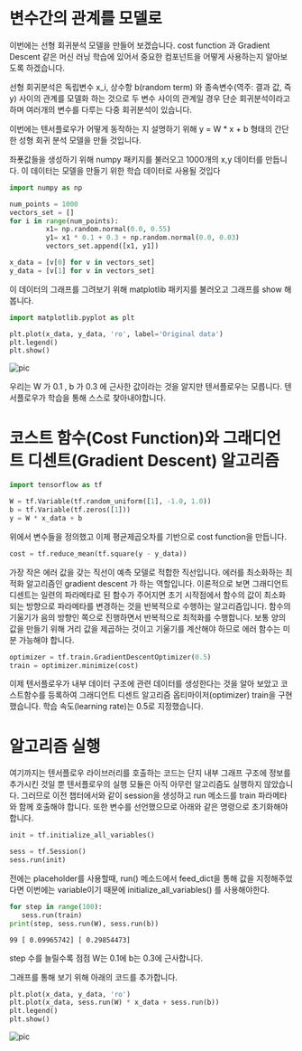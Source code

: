 # 변수간의 관계를 모델로

이번에는 선형 회귀분석 모델을 만들어 보겠습니다. cost function 과 Gradient Descent 같은 머신 러닝 학습에 있어서 중요한 컴포넌트을 어떻게 사용하는지 알아보도록 하겠습니다.

선형 회귀분석은 독립변수 x_i, 상수항 b(random term) 와 종속변수(역주: 결과 값, 즉 y) 사이의 관계를 모델화 하는 것으로 두 변수 사이의 관계일 경우 단순 회귀분석이라고 하며 여러개의 변수를 다루는 다중 회귀분석이 있습니다.

이번에는 텐서플로우가 어떻게 동작하는 지 설명하기 위해 y = W * x + b 형태의 간단한 성형 회귀 분석 모델을 만들 것입니다.

좌푯값들을 생성하기 위해 numpy 패키지를 불러오고 1000개의 x,y 데이터를 만듭니다. 이 데이터는 모델을 만들기 위한 학습 데이터로 사용될 것입다


```python
import numpy as np

num_points = 1000
vectors_set = []
for i in range(num_points):
         x1= np.random.normal(0.0, 0.55)
         y1= x1 * 0.1 + 0.3 + np.random.normal(0.0, 0.03)
         vectors_set.append([x1, y1])

x_data = [v[0] for v in vectors_set]
y_data = [v[1] for v in vectors_set]
```

이 데이터의 그래프를 그려보기 위해 matplotlib 패키지를 불러오고
그래프를 show 해봅니다.


```python
import matplotlib.pyplot as plt

plt.plot(x_data, y_data, 'ro', label='Original data')
plt.legend()
plt.show()
```

![pic](https://tensorflowkorea.files.wordpress.com/2016/04/image014.png?w=625)

우리는 W 가 0.1 , b 가 0.3 에 근사한 값이라는 것을 알지만 텐서플로우는 모릅니다. 텐서플로우가 학습을 통해 스스로 찾아내야합니다.

# 코스트 함수(Cost Function)와 그래디언트 디센트(Gradient Descent) 알고리즘

```python
import tensorflow as tf

W = tf.Variable(tf.random_uniform([1], -1.0, 1.0))
b = tf.Variable(tf.zeros([1]))
y = W * x_data + b
```

위에서 변수들을 정의했고 이제 평균제곱오차를 기반으로 cost function을 만듭니다.


```python
cost = tf.reduce_mean(tf.square(y - y_data))
```

가장 작은 에러 값을 갖는 직선이 예측 모델로 적합한 직선입니다. 에러를 최소화하는 최적화 알고리즘인 gradient descent 가 하는 역할입니다.
이론적으로 보면 그래디언트 디센트는 일련의 파라메타로 된 함수가 주어지면 초기 시작점에서 함수의 값이 최소화 되는 방향으로 파라메타를 변경하는 것을 반복적으로 수행하는 알고리즘입니다. 함수의 기울기가 음의 방향인 쪽으로 진행하면서 반복적으로 최적화를 수행합니다. 보통 양의 값을 만들기 위해 거리 값을 제곱하는 것이고 기울기를 계산해야 하므로 에러 함수는 미분 가능해야 합니다.


```python
optimizer = tf.train.GradientDescentOptimizer(0.5)
train = optimizer.minimize(cost)
```

이제 텐서플로우가 내부 데이터 구조에 관련 데이터를 생성한다는 것을 알아 보았고 코스트함수를 등록하여 그래디언트 디센트 알고리즘 옵티마이저(optimizer) train을 구현했습니다. 학습 속도(learning rate)는 0.5로 지정했습니다.

# 알고리즘 실행

여기까지는 텐서플로우 라이브러리를 호출하는 코드는 단지 내부 그래프 구조에 정보를 추가시킨 것일 뿐 텐서플로우의 실행 모듈은 아직 아무런 알고리즘도 실행하지 않았습니다. 그러므로 이전 챕터에서와 같이 session을 생성하고 run 메소드를 train 파라메타와 함께 호출해야 합니다.  또한 변수를 선언했으므로 아래와 같은 명령으로 초기화해야 합니다.


```python
init = tf.initialize_all_variables()

sess = tf.Session()
sess.run(init)
```

전에는 placeholder를 사용할때, run() 메소드에서 feed_dict을 통해 값을 지정해주었다면 이번에는 variable이기 때문에 initialize_all_variables() 를 사용해야한다. 


```python
for step in range(100):
   sess.run(train)
print(step, sess.run(W), sess.run(b))
```

    99 [ 0.09965742] [ 0.29854473]


step 수를 늘릴수록 점점 W는 0.1에 b는 0.3에 근사합니다.

그래프를 통해 보기 위해 아래의 코드를 추가합니다.

```python
plt.plot(x_data, y_data, 'ro')
plt.plot(x_data, sess.run(W) * x_data + sess.run(b))
plt.legend()
plt.show()
```

![pic](https://tensorflowkorea.files.wordpress.com/2016/04/image016.png?w=625)
